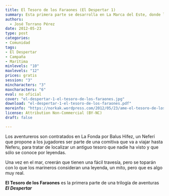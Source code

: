 ```yaml
---
title: El Tesoro de los Faraones (El Despertar 1)
summary: Esta primera parte se desarrolla en La Marca del Este, donde los aventureros serán contratados por el antiguo secretario de un Barón de Robleda, para que le ayuden a encontrar un Tesoro oculto en tierras Neferís.
authors:
  - José Torrano Pérez
date: 2012-05-23
type: post
categories:
- Comunidad
tags:
- El Despertar
- Campaña
- Marítima
minlevels: "10"
maxlevels: "12"
prices: gratis
session: "3"
mincharacters: "3"
maxcharacters: "6"
eval: no oficial
cover: "el-despertar-1-el-tesoro-de-los-faraones.jpg"
download: "el-despertar-1-el-tesoro-de-los-faraones.pdf"
moreinfo: "https://norkak.wordpress.com/2012/05/23/ame-el-tesoro-de-los-faraones/"
license: Attribution Non-Commercial (BY-NC)
draft: false

---
```


Los aventureros son contratados en La Fonda por Balus Hifez, un Neferí que propone a los jugadores ser parte de una comitiva que va a viajar hasta Neferu, para tratar de localizar un antiguo tesoro que nadie ha visto y que sólo se conoce por leyendas.

Una vez en el mar, creerán que tienen una fácil travesía, pero se toparán con lo que los marineros consideran una leyenda, un mito, pero que es algo muy real.


**El Tesoro de los Faraones** es la primera parte de una trilogía de aventuras ***El Despertar***
